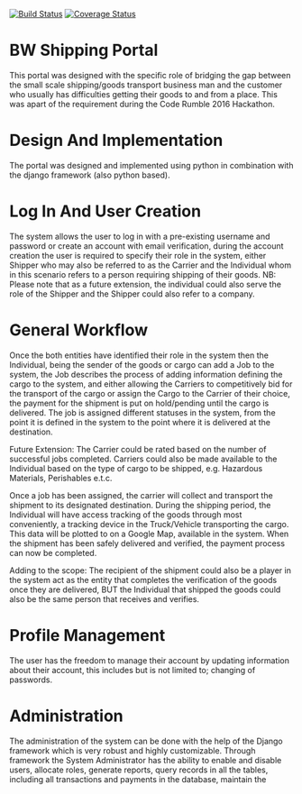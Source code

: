 [![Build Status](https://travis-ci.org/engineer47/code-rumble.svg)](https://travis-ci.org/engineer47/code-rumble)
[![Coverage Status](https://coveralls.io/repos/engineer47/code-rumble/badge.svg?branch=stable_app&service=github)](https://coveralls.io/github/engineer47/code-rumble?branch=stable_app)

# BW Shipping Portal
This portal was designed with the specific role of bridging the gap between the small scale 
shipping/goods transport business man and the customer who usually has difficulties getting their
goods to and from a place. This was apart of the requirement during the Code Rumble 2016 Hackathon.

# Design And Implementation
The portal was designed and implemented using python in combination with the django framework
(also python based). 

# Log In And User Creation
The system allows the user to log in with a pre-existing username and password or create an account
with email verification, during the account creation the user is required to specify their role in the
system, either Shipper who may also be referred to as the Carrier and the Individual whom in this scenario
refers to a person requiring shipping of their goods.
NB: Please note that as a future extension, the individual could also serve the role of the Shipper and the 
Shipper could also refer to a company.

# General Workflow
Once the both entities have identified their role in the system then the Individual, being the sender of the goods or cargo
can add a Job to the system, the Job describes the process of adding information defining the cargo to the system, and either
allowing the Carriers to competitively bid for the transport of the cargo or assign the Cargo to the Carrier of their choice, the payment for the
shipment is put on hold/pending until the cargo is delivered. The job is assigned different statuses in the system, from the point it is defined in the system to the point where it is delivered at the destination.

Future Extension: The Carrier could be rated based on the number of successful jobs completed.
Carriers could also be made available to the Individual based on the type of cargo to be shipped, e.g. Hazardous Materials, Perishables e.t.c.

Once a job has been assigned, the carrier will collect and transport the shipment to its designated destination. During the shipping period, the 
Individual will have access tracking of the goods through most conveniently, a tracking device in the Truck/Vehicle transporting the cargo. This data will be plotted to on a Google Map, available in the system. When the shipment has been safely delivered and verified, the payment process can now
be completed.

Adding to the scope: The recipient of the shipment could also be a player in the system act as the entity that completes the verification of the
goods once they are delivered, BUT the Individual that shipped the goods could also be the same person that receives and verifies. 

# Profile Management
The user has the freedom to manage their account by updating information about their account, this includes but is not limited to; changing of
passwords.

# Administration
The administration of the system can be done with the help of the Django framework which is very robust and highly customizable. Through framework the System Administrator has the ability to enable and disable users, allocate roles, generate reports, query records in all the tables, including all transactions and payments in the database, maintain the 
